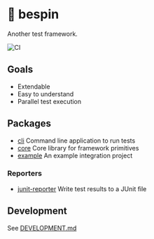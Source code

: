 # 🌌 bespin

Another test framework.

![CI](https://github.com/testingrequired/bespin/workflows/CI/badge.svg)

## Goals

- Extendable
- Easy to understand
- Parallel test execution

## Packages

- [cli](./packages/cli) Command line application to run tests
- [core](./packages/core) Core library for framework primitives
- [example](./packages/example) An example integration project

### Reporters

- [junit-reporter](./packages/junit-reporter) Write test results to a JUnit file

## Development

See [DEVELOPMENT.md](./DEVELOPMENT.md)
